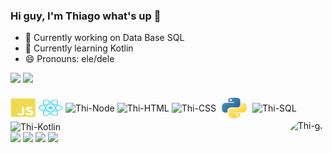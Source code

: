 ### Hi guy, I'm Thiago what's up 👋

- 🔭 Currently working on Data Base SQL
- 🌱 Currently learning Kotlin
- 😄 Pronouns: ele/dele

<div>
  <img height="180em" src="https://github-readme-stats.vercel.app/api?username=losanthiago&show_icons=true&theme=tokyonight&include_all_commits=true&count_private=true"/>
  <img height="180em" src="https://github-readme-stats.vercel.app/api/top-langs/?username=losanthiago&layout=compact&langs_count=16&theme=tokyonight"/>
</div>

<div style="display: inline_block"><br>
  <img align="center" alt="Thi-Js" height="30" width="40" src="https://raw.githubusercontent.com/devicons/devicon/master/icons/javascript/javascript-plain.svg">
  <img align="center" alt="Thi-React" height="30" width="40" src="https://raw.githubusercontent.com/devicons/devicon/master/icons/react/react-original.svg">
  <img align="center" alt="Thi-Node" height="30" width="40" src="https://cdn.jsdelivr.net/gh/devicons/devicon/icons/nodejs/nodejs-original.svg">
  <img align="center" alt="Thi-HTML" height="30" width="40" src="https://cdn.jsdelivr.net/gh/devicons/devicon/icons/html5/html5-plain.svg">
  <img align="center" alt="Thi-CSS" height="30" width="40" src="https://cdn.jsdelivr.net/gh/devicons/devicon/icons/css3/css3-plain.svg">
  <img align="center" alt="Rafa-Python" height="40" width="50" src="https://raw.githubusercontent.com/devicons/devicon/master/icons/python/python-original.svg">
  <img align="center" alt="Thi-SQL" height="30" width="40" src="https://cdn.jsdelivr.net/gh/devicons/devicon/icons/mysql/mysql-original.svg">
  <img align="center" alt="Thi-Kotlin" height="25" width="35" src="https://cdn.jsdelivr.net/gh/devicons/devicon/icons/kotlin/kotlin-original.svg">
  <img align="right" alt="Thi-gif" height="150" style="border-radius:50px;" src="https://c.tenor.com/nPxAn9NBqfIAAAAM/beavis-computer.gif?width=676&height=676">
  
</div>

<div>
 <div> 
  <a href="https://twitter.com/desabafothi" target="_blank"><img src="https://img.shields.io/badge/Twitter-1DA1F2?style=for-the-badge&logo=twitter&logoColor=white" target="_blank"></a>
  <a href="https://instagram.com/losanthiago" target="_blank"><img src="https://img.shields.io/badge/Instagram-E4405F?style=for-the-badge&logo=instagram&logoColor=white" target="_blank"></a>
  <a href = "mailto:saint.rouch@gmail.com"><img src="https://img.shields.io/badge/Gmail-D14836?style=for-the-badge&logo=gmail&logoColor=white"></a>
  <a href="hhttps://www.linkedin.com/in/thiago-rouch-3b6840227/" target="_blank"><img src="https://img.shields.io/badge/LinkedIn-0077B5?style=for-the-badge&logo=linkedin&logoColor=white" target="_blank"></a> 

</div>
